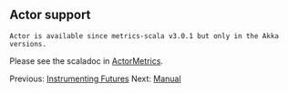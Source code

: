 ## Actor support

    Actor is available since metrics-scala v3.0.1 but only in the Akka versions.

Please see the scaladoc in [ActorMetrics](/src/main/akka/nl/grons/metrics/scala/ActorMetrics.scala).

Previous: [Instrumenting Futures](/docs/Futures.md) Next: [Manual](/docs/Manual.md)
